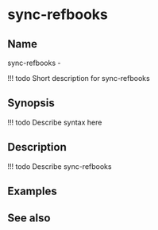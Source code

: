 

# sync-refbooks


## Name
sync-refbooks - 

<!-- prettier-ignore -->
!!! todo
     Short description for sync-refbooks

## Synopsis
<!-- prettier-ignore -->
!!! todo
    Describe syntax here

## Description
<!-- prettier-ignore -->
!!! todo
    Describe sync-refbooks

## Examples

## See also

